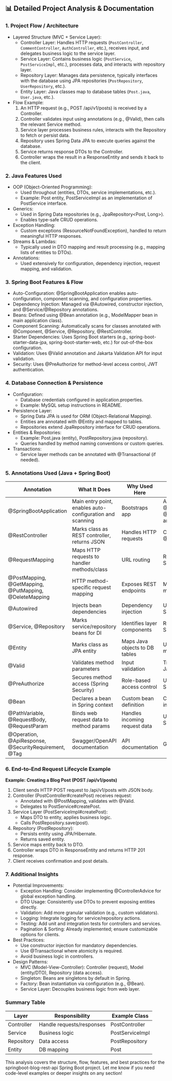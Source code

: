 ## 📊 Detailed Project Analysis & Documentation

### 1. Project Flow / Architecture
- Layered Structure (MVC + Service Layer):
  - Controller Layer: Handles HTTP requests (`PostController`, `CommentController`, `AuthController`, etc.), receives input, and delegates business logic to the service layer.
  - Service Layer: Contains business logic (`PostService`, `PostServiceImpl`, etc.), processes data, and interacts with repository layer.
  - Repository Layer: Manages data persistence, typically interfaces with the database using JPA repositories (`PostRepository`, `UserRepository`, etc.).
  - Entity Layer: Java classes map to database tables (`Post.java`, `User.java`, etc.).
- Flow Example:
  1. An HTTP request (e.g., POST /api/v1/posts) is received by a Controller.
  2. Controller validates input using annotations (e.g., @Valid), then calls the relevant Service method.
  3. Service layer processes business rules, interacts with the Repository to fetch or persist data.
  4. Repository uses Spring Data JPA to execute queries against the database.
  5. Service returns response DTOs to the Controller.
  6. Controller wraps the result in a ResponseEntity and sends it back to the client.

### 2. Java Features Used
- OOP (Object-Oriented Programming):
  - Used throughout (entities, DTOs, service implementations, etc.).
  - Example: Post entity, PostServiceImpl as an implementation of PostService interface.
- Generics:
  - Used in Spring Data repositories (e.g., JpaRepository<Post, Long>).
  - Enables type-safe CRUD operations.
- Exception Handling:
  - Custom exceptions (ResourceNotFoundException), handled to return meaningful HTTP responses.
- Streams & Lambdas:
  - Typically used in DTO mapping and result processing (e.g., mapping lists of entities to DTOs).
- Annotations:
  - Used extensively for configuration, dependency injection, request mapping, and validation.

### 3. Spring Boot Features & Flow
- Auto-Configuration: @SpringBootApplication enables auto-configuration, component scanning, and configuration properties.
- Dependency Injection: Managed via @Autowired, constructor injection, and @Service/@Repository annotations.
- Beans: Defined using @Bean annotation (e.g., ModelMapper bean in main application class).
- Component Scanning: Automatically scans for classes annotated with @Component, @Service, @Repository, @RestController.
- Starter Dependencies: Uses Spring Boot starters (e.g., spring-boot-starter-data-jpa, spring-boot-starter-web, etc.) for out-of-the-box configuration.
- Validation: Uses @Valid annotation and Jakarta Validation API for input validation.
- Security: Uses @PreAuthorize for method-level access control, JWT authentication.

### 4. Database Connection & Persistence
- Configuration:
  - Database credentials configured in application.properties.
  - Example: MySQL setup instructions in README.
- Persistence Layer:
  - Spring Data JPA is used for ORM (Object-Relational Mapping).
  - Entities are annotated with @Entity and mapped to tables.
  - Repositories extend JpaRepository interface for CRUD operations.
- Entities & Repositories:
  - Example: Post.java (entity), PostRepository.java (repository).
  - Queries handled by method naming conventions or custom queries.
- Transactions:
  - Service layer methods can be annotated with @Transactional (if needed).

### 5. Annotations Used (Java + Spring Boot)
| Annotation            | What It Does                                                  | Why Used Here                             | How It Works Internally                       |
|-----------------------|--------------------------------------------------------------|-------------------------------------------|-----------------------------------------------|
| @SpringBootApplication | Main entry point, enables auto-configuration and scanning   | Bootstraps app                            | Aggregates @Configuration, @EnableAutoConfiguration, and @ComponentScan |
| @RestController     | Marks class as REST controller, returns JSON                  | Handles HTTP requests                     | Combines @Controller and @ResponseBody    |
| @RequestMapping     | Maps HTTP requests to handler methods/class                   | URL routing                               | Registers routes with Spring MVC dispatcher   |
| @PostMapping, @GetMapping, @PutMapping, @DeleteMapping | HTTP method-specific request mapping      | Exposes REST endpoints                       | Maps requests to handler methods              |
| @Autowired          | Injects bean dependencies                                    | Dependency injection                      | Uses reflection and Spring's bean factory     |
| @Service, @Repository | Marks service/repository beans for DI                   | Identifies layer components               | Registers components with Spring container    |
| @Entity             | Marks class as JPA entity                                    | Maps Java objects to DB tables            | Used by Hibernate to manage ORM mapping       |
| @Valid              | Validates method parameters                                  | Input validation                          | Triggers validation using Jakarta Bean Validation |
| @PreAuthorize       | Secures method access (Spring Security)                      | Role-based access control                 | Uses Spring AOP and Security context          |
| @Bean               | Declares a bean in Spring context                            | Custom bean definition                    | Calls annotated method to instantiate bean    |
| @PathVariable, @RequestBody, @RequestParam | Binds web request data to method params   | Handles incoming request data              | Uses argument resolvers in Spring MVC         |
| @Operation, @ApiResponse, @SecurityRequirement, @Tag | Swagger/OpenAPI documentation             | API documentation                          | Generates OpenAPI spec                        |

### 6. End-to-End Request Lifecycle Example
**Example: Creating a Blog Post (POST /api/v1/posts)**
1. Client sends HTTP POST request to /api/v1/posts with JSON body.
2. Controller (PostController#createPost) receives request:
   - Annotated with @PostMapping, validates with @Valid.
   - Delegates to PostService#createPost.
3. Service Layer (PostServiceImpl#createPost):
   - Maps DTO to entity, applies business logic.
   - Calls PostRepository.save(post).
4. Repository (PostRepository):
   - Persists entity using JPA/Hibernate.
   - Returns saved entity.
5. Service maps entity back to DTO.
6. Controller wraps DTO in ResponseEntity and returns HTTP 201 response.
7. Client receives confirmation and post details.

### 7. Additional Insights
- Potential Improvements:
  - Exception Handling: Consider implementing @ControllerAdvice for global exception handling.
  - DTO Usage: Consistently use DTOs to prevent exposing entities directly.
  - Validation: Add more granular validation (e.g., custom validators).
  - Logging: Integrate logging for service/repository actions.
  - Testing: Add unit and integration tests for controllers and services.
  - Pagination & Sorting: Already implemented; ensure customizable options for clients.
- Best Practices:
  - Use constructor injection for mandatory dependencies.
  - Use @Transactional where atomicity is required.
  - Avoid business logic in controllers.
- Design Patterns:
  - MVC (Model-View-Controller): Controller (request), Model (entity/DTO), Repository (data access).
  - Singleton: Beans are singletons by default in Spring.
  - Factory: Bean instantiation via configuration (e.g., @Bean).
  - Service Layer: Decouples business logic from web layer.

### Summary Table
| Layer          | Responsibility                        | Example Class         |
|----------------|---------------------------------------|----------------------|
| Controller     | Handle requests/responses              | PostController       |
| Service        | Business logic                        | PostServiceImpl      |
| Repository     | Data access                           | PostRepository       |
| Entity         | DB mapping                            | Post                 |

This analysis covers the structure, flow, features, and best practices for the springboot-blog-rest-api Spring Boot project.
Let me know if you need code-level examples or deeper insights on any section!
